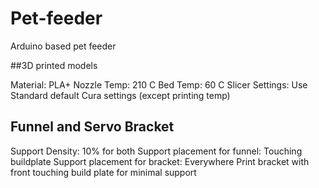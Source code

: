 # Pet-feeder
Arduino based pet feeder

##3D printed models

Material: PLA+
Nozzle Temp: 210 C
Bed Temp: 60 C
Slicer Settings: Use Standard default Cura settings (except printing temp)

## Funnel and Servo Bracket
Support Density: 10% for both
Support placement for funnel: Touching buildplate
Support placement for bracket: Everywhere
Print bracket with front touching build plate for minimal support


